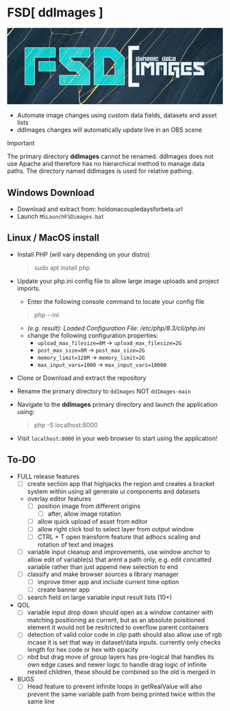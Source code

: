 # FSD[ ddImages ]
![Dynamic Data Images](/logo.png)
- Automate image changes using custom data fields, datasets and asset lists
- ddImages changes will automatically update live in an OBS scene

> [!IMPORTANT]  
> The primary directory **ddImages** cannot be renamed. ddImages does not use Apache and therefore has no hierarchical method to manage data paths. The directory named ddImages is used for relative pathing.

## Windows Download
- Download and extract from: holdonacoupledaysforbeta.url
- Launch `MSLaunchFSDimages.bat`

## Linux / MacOS install
- Install PHP (will vary depending on your distro)
	> sudo apt install php
	
- Update your php.ini config file to allow large image uploads and project imports.
	- Enter the following console command to locate your config file
	> php --ini
	
	- *(e.g. result): Loaded Configuration File:         /etc/php/8.3/cli/php.ini*
	- change the following configuration properties:
		- `upload_max_filesize=8M` -> `upload_max_filesize=2G`
		- `post_max_size=8M` -> `post_max_size=2G`
		- `memory_limit=128M` -> `memory_limit=2G`
		- `max_input_vars=1000` -> `max_input_vars=10000`
		
- Clone or Download and extract the repository
- Rename the primary directory to `ddImages` NOT `ddImages-main`
- Navigate to the **ddImages** primary directory and launch the application using:
	> php -S localhost:8000
	
- Visit `localhost:8000` in your web browser to start using the application!

## To-DO

- FULL release features
	- [ ] create section app that highjacks the region and creates a bracket system within using all generate ui components and datasets
	- overlay editor features
		- [ ] position image from different origins
			- [ ] after, allow image rotation
		- [ ] allow quick upload of asset from editor
		- [ ] allow right click tool to select layer from output window
		- [ ] CTRL + T open transform feature that adhocs scaling and rotation of text and images
	- [ ] variable input cleanup and improvements, use window anchor to allow edit of variable(s) that arent a path only, e.g. edit concatted variable rather than just append new selection to end
	- [ ] classify and make browser sources a library manager
		- [ ] improve timer app and include current time option
		- [ ] create banner app
	- [ ] search field on large variable input result lists (10+)
	
- QOL
	- [ ] variable input drop down should open as a window container with matching positioning as current, but as an absolute poisitioned element it would not be resitricted to overflow parent containers
	- [ ] detection of valid color code in clip path should also allow use of rgb incase it is set that way in dataset/data inputs. currently only checks length for hex code or hex with opacity
	- [ ] nbd but drag move of group layers has pre-logical that handles its own edge cases and newer logic to handle drag logic of infinite nested children, these should be combined so the old is merged in
	
- BUGS
	- [ ] Head feature to prevent infinite loops in getRealValue will also prevent the same variable path from being printed twice within the same line